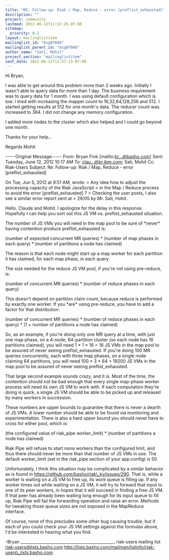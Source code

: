 ```yaml
---
title: "RE: Follow-up: Riak / Map, Reduce - error [preflist_exhausted]"
description: ""
project: community
lastmod: 2012-06-12T11:57:25-07:00
sitemap:
  priority: 0.2
layout: mailinglistitem
mailinglist_id: "msg07669"
mailinglist_parent_id: "msg07666"
author_name: "Sati, Mohit"
project_section: "mailinglistitem"
sent_date: 2012-06-12T11:57:25-07:00
---
```



Hi Bryan,

I was able to get around this problem more than 2 weeks ago. Initially I wasn't 
able to query data for more than 1 day. The business requirement was to query 
data for 1 month. I was using default configuration which is low. I tried with 
increasing the mapper count to 16,32,64,128,256 and 512. I started getting 
results at 512 for one month's data. The reducer count was increased to 384. I 
did not change any memory configuration.

I added more nodes to the cluster which also helped and I could go beyond one 
month.

Thanks for your help...

Regards
Mohit

 

-----Original Message-----
From: Bryan Fink [mailto:br...@basho.com] 
Sent: Tuesday, June 12, 2012 10:17 AM
To: clau...@br.ibm.com; Sati, Mohit
Cc: Riak-Users
Subject: Re: Follow-up: Riak / Map, Reduce - error [preflist\_exhausted]

On Tue, Jun 5, 2012 at 9:51 AM,  wrote:
&gt; Any idea how to adjust the processing capacity of the Riak JavaScript 
&gt; in the Map / Reduce process to avoid the error [preflist\_exhausted] ?
&gt; Checking the user posts, I also see a similar error report sent at 
&gt; 29/05 by Mr. Sati, Hohit.

Hello, Claude and Mohit. I apologize for the delay in this response.
Hopefully I can help you sort out this JS VM vs. preflist\_exhausted situation.

The number of JS VMs you will need in the map pool to be sure of
\*never\* having contention produce preflist\_exhausted is:

 (number of expected concurrent MR queries)
 \* (number of map phases in each query)
 \* (number of partitions a node has claimed)

The reason is that each node might start up a map worker for each partition it 
has claimed, for each map phase, in each query.

The size needed for the reduce JS VM pool, if you're not using pre-reduce, is:

 (number of concurrent MR queries)
 \* (number of reduce phases in each query)

This doesn't depend on partition claim count, because reduce is performed by 
exactly one worker. If you \*are\* using pre-reduce, you have to add a factor 
for that distribution:

 (number of concurrent MR queries)
 \* (number of reduce phases in each query)
 \* (1 + number of partitions a node has claimed)

So, as an example, if you're doing only one MR query at a time, with just one 
map phase, on a 4-node, 64-partition cluster (so each node has 16 partitions 
claimed), you will need 1 \* 1 \* 16 = 16 JS VMs in the map pool to be assured of 
never seeing preflist\_exhausted. If you're doing 100 MR queries concurrently, 
each with three map phases, on a single node claiming 64 partitions, you will 
need 100 \* 3 \* 64 =
19200 JS VMs in the map pool to be assured of never seeing preflist\_exhausted.

That large second example sounds crazy, and it is. Most of the time, the 
contention should not be bad enough that every single map-phase worker process 
will need its own JS VM to work with. If each computation they're doing is 
quick, a single JS VM should be able to be picked up and released by many 
workers in succession.

These numbers are upper bounds to guarantee that there is never a dearth of JS 
VMs. A lower number should be able to be found via monitoring and 
experimentation. There is also a hard upper bound you should never have to 
cross for either pool, which is:

 (the configured value of riak\_pipe worker\_limit)
 \* (number of partitions a node has claimed)

Riak Pipe will refuse to start more workers than the configured limit, and thus 
there should never be more than that number of JS VMs in use.
The default worker\_limit (set in the riak\_pipe section of your
app.config) is 50.

Unfortunately, I think this situation may be complicated by a similar behavior 
as is found in https://github.com/basho/riak\_kv/issues/290.
That is, while a worker is waiting on a JS VM to free up, its work queue is 
filling up. If any worker times out while waiting on a JS VM, it will try to 
forward that input to one of its peer workers, in hopes that it will succeed in 
finding a free JS VM. If that peer has already been waiting long enough for 
its input queue to fill up, Riak Pipe will fail the forwarding operation and 
raise an error. Methods for tweaking those queue sizes are not exposed in the 
MapReduce interface.

Of course, none of this precludes some other bug causing trouble, but if each 
of you could check your JS VM settings against the formulas above, I'd be 
interested in hearing what you find.

-Bryan
\_\_\_\_\_\_\_\_\_\_\_\_\_\_\_\_\_\_\_\_\_\_\_\_\_\_\_\_\_\_\_\_\_\_\_\_\_\_\_\_\_\_\_\_\_\_\_
riak-users mailing list
riak-users@lists.basho.com
http://lists.basho.com/mailman/listinfo/riak-users\_lists.basho.com

